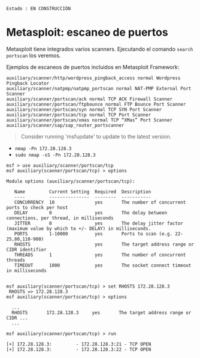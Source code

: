 
```
Estado : EN CONSTRUCCIÓN
```

# Metasploit: escaneo de puertos

Metasploit tiene integrados varios scanners. Ejecutando el comando `search portscan` los veremos.

Ejemplos de escaneos de puertos incluidos en Metasploit Framework:
```
auxiliary/scanner/http/wordpress_pingback_access normal Wordpress Pingback Locator
auxiliary/scanner/natpmp/natpmp_portscan normal NAT-PMP External Port Scanner
auxiliary/scanner/portscan/ack normal TCP ACK Firewall Scanner
auxiliary/scanner/portscan/ftpbounce normal FTP Bounce Port Scanner
auxiliary/scanner/portscan/syn normal TCP SYN Port Scanner
auxiliary/scanner/portscan/tcp normal TCP Port Scanner
auxiliary/scanner/portscan/xmas normal TCP “XMas” Port Scanner
auxiliary/scanner/sap/sap_router_portscanner
```

> Consider running 'msfupdate' to update to the latest version.

* `nmap -Pn 172.28.128.3`
* `sudo nmap -sS -Pn 172.28.128.3`

```
msf > use auxiliary/scanner/portscan/tcp
msf auxiliary(scanner/portscan/tcp) > options

Module options (auxiliary/scanner/portscan/tcp):

   Name         Current Setting  Required  Description
   ----         ---------------  --------  -----------
   CONCURRENCY  10               yes       The number of concurrent ports to check per host
   DELAY        0                yes       The delay between connections, per thread, in milliseconds
   JITTER       0                yes       The delay jitter factor (maximum value by which to +/- DELAY) in milliseconds.
   PORTS        1-10000          yes       Ports to scan (e.g. 22-25,80,110-900)
   RHOSTS                        yes       The target address range or CIDR identifier
   THREADS      1                yes       The number of concurrent threads
   TIMEOUT      1000             yes       The socket connect timeout in milliseconds


msf auxiliary(scanner/portscan/tcp) > set RHOSTS 172.28.128.3
 RHOSTS => 172.28.128.3
msf auxiliary(scanner/portscan/tcp) > options

  ...
  RHOSTS       172.28.128.3     yes       The target address range or CIDR ...
  ...

msf auxiliary(scanner/portscan/tcp) > run

[+] 172.28.128.3:         - 172.28.128.3:21 - TCP OPEN
[+] 172.28.128.3:         - 172.28.128.3:22 - TCP OPEN
```
